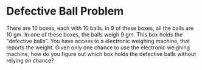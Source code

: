 # Defective Ball Problem

There are 10 boxes, each with 10 balls. In 9 of these boxes, all the balls are 10 gm. In one of these boxes, the balls weigh 9 gm. This box holds the "defective balls". You have access to a electronic weighing machine, that reports the weight. Given only one chance to use the electronic weighing machine, how do you figure out which box holds the defective balls without relying on chance?
